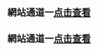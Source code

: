 ## 網站通道一<a rel="nofollow noopener" href="https://kp520.github.io/image/%E5%A6%82%E4%BD%95%E6%94%B9host%E6%96%87%E4%BB%B6/" target="_blank">点击查看</a>
## 網站通道一<a rel="nofollow noopener" href="https://kp520.github.io/image/%E5%A6%82%E4%BD%95%E6%94%B9host%E6%96%87%E4%BB%B6/" target="_blank">点击查看</a>
